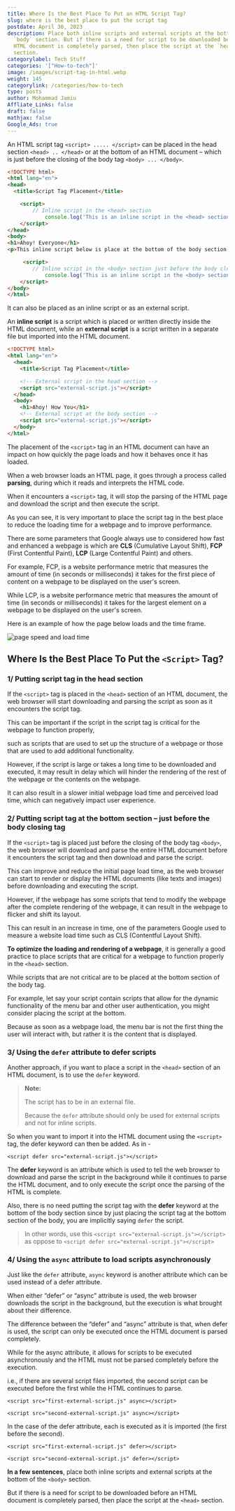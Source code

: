 ```yaml
---
title: Where Is the Best Place To Put an HTML Script Tag?
slug: where is the best place to put the script tag
postdate: April 30, 2023
description: Place both inline scripts and external scripts at the bottom of the
  `body` section. But if there is a need for script to be downloaded before an
  HTML document is completely parsed, then place the script at the `head`
  section.
categorylabel: Tech Stuff
categories: '["How-to-tech"]'
image: /images/script-tag-in-html.webp
weight: 145
categorylink: /categories/how-to-tech
type: posts
author: Mohammad Jamiu
Affliate_Links: false
draft: false
mathjax: false
Google_Ads: true
---
```

An HTML script tag `<script> ..... </script>` can be placed in the head section `<head> .. </head>` or at the bottom of an HTML document – which is just before the closing of the body tag `<body> ... </body>`. 

```html
<!DOCTYPE html>
<html lang="en">
<head>
  <title>Script Tag Placement</title>

    <script>
        // Inline script in the <head> section
            console.log('This is an inline script in the <head> section');
    </script>
</head>
<body>
<h1>Ahoy! Everyone</h1>
<p>This inline script below is place at the bottom of the body section </p>

     <script>
        // Inline script in the <body> section just before the body closing tag
            console.log('This is an inline script in the <body> section');
    </script>
</body>
</html>
```

It can also be placed as an inline script or as an external script. 

An **inline script** is a script which is placed or written directly inside the HTML document, while an **external script** is a script written in a separate file but imported into the HTML document.

```html
<!DOCTYPE html>
<html lang="en">
  <head>
    <title>Script Tag Placement</title>

    <!-- External script in the head section -->
    <script src="external-script.js"></script>
  </head>
  <body>
    <h1>Ahoy! How You</h1>
    <!-- External script at the body section -->
    <script src="external-script.js"></script>
  </body>
</html>
```

The placement of the `<script>` tag in an HTML document can have an impact on how quickly the page loads and how it behaves once it has loaded.

When a web browser loads an HTML page, it goes through a process called **parsing**, during which it reads and interprets the HTML code.

When it encounters a `<script>` tag, it will stop the parsing of the HTML page and download the script and then execute the script.

As you can see, it is very important to place the script tag in the best place to reduce the loading time for a webpage and to improve performance.

There are some parameters that Google always use to considered how fast and enhanced a webpage is which are **CLS** (Cumulative Layout Shift), **FCP** (First Contentful Paint), **LCP** (Large Contentful Paint) and others. 

For example, FCP, is a website performance metric that measures the amount of time (in seconds or milliseconds) it takes for the first piece of content on a webpage to be displayed on the user's screen. 

While LCP, is a website performance metric that measures the amount of time (in seconds or milliseconds) it takes for the largest element on a webpage to be displayed on the user's screen. 

Here is an example of how the page below loads and the time frame.

![page speed and load time](/images/web-performance.webp "page speed and load time")

## **Where Is the Best Place To Put the `<Script>` Tag?**

### 1/ Putting script tag in the head section

If the `<script>` tag is placed in the `<head>` section of an HTML document, the web browser will start downloading and parsing the script as soon as it encounters the script tag.

This can be important if the script in the script tag is critical for the webpage to function properly,

such as scripts that are used to set up the structure of a webpage or those that are used to add additional functionality.

However, if the script is large or takes a long time to be downloaded and executed, it may result in delay which will hinder the rendering of the rest of the webpage or the contents on the webpage.

It can also result in a slower initial webpage load time and perceived load time, which can negatively impact user experience.

### 2/ Putting script tag at the bottom section – just before the body closing tag

If the `<script>` tag is placed just before the closing of the body tag `<body>`, the web browser will download and parse the entire HTML document before it encounters the script tag and then download and parse the script.

This can improve and reduce the initial page load time, as the web browser can start to render or display the HTML documents (like texts and images) before downloading and executing the script.

However, if the webpage has some scripts that tend to modify the webpage after the complete rendering of the webpage, it can result in the webpage to flicker and shift its layout.

This can result in an increase in time, one of the parameters Google used to measure a website load time such as CLS (Contentful Layout Shift).

**To optimize the loading and rendering of a webpage**, it is generally a good practice to place scripts that are critical for a webpage to function properly in the `<head>` section. 

While scripts that are not critical are to be placed at the bottom section of the body tag.

For example, let say your script contain scripts that allow for the dynamic functionality of the menu bar and other user authentication, you might consider placing the script at the bottom.

Because as soon as a webpage load, the menu bar is not the first thing the user will interact with, but rather it is the content that is displayed.

### 3/ Using the `defer` attribute to defer scripts

Another approach, if you want to place a script in the `<head>` section of an HTML document, is to use the `defer` keyword.

> **Note:**
>
> The script has to be in an external file. 
>
> Because the `defer` attribute should only be used for external scripts and not for inline scripts.

So when you want to import it into the HTML document using the `<script>` tag, the defer keyword can then be added. As in -

`<script defer src="external-script.js"></script>`

The **defer** keyword is an attribute which is used to tell the web browser to download and parse the script in the background while it continues to parse the HTML document, and to only execute the script once the parsing of the HTML is complete.

Also, there is no need putting the script tag with the **defer** keyword at the bottom of the body section since by just placing the script tag at the bottom section of the body, you are implicitly saying `defer` the script.

> In other words, use this `<script src="external-script.js"></script>` as oppose to `<script defer src="external-script.js"></script>`

### 4/ Using the `async` attribute to load scripts asynchronously

Just like the `defer` attribute, `async` keyword is another attribute which can be used instead of a defer attribute.

When either “defer” or “async” attribute is used, the web browser downloads the script in the background, but the execution is what brought about their difference.

The difference between the “defer” and “async” attribute is that, when defer is used, the script can only be executed once the HTML document is parsed completely.

While for the async attribute, it allows for scripts to be executed asynchronously and the HTML must not be parsed completely before the execution. 

i.e., if there are several script files imported, the second script can be executed before the first while the HTML continues to parse.

`<script src="first-external-script.js" async></script>`

`<script src="second-external-script.js" async></script>`

In the case of the defer attribute, each is executed as it is imported (the first before the second).

`<script src="first-external-script.js" defer></script>`

`<script src="second-external-script.js" defer></script>`

**In a few sentences**, place both inline scripts and external scripts at the bottom of the `<body>` section. 

But if there is a need for script to be downloaded before an HTML document is completely parsed, then place the script at the `<head>` section.